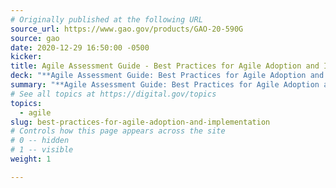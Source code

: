 ```yaml
---
# Originally published at the following URL
source_url: https://www.gao.gov/products/GAO-20-590G
source: gao
date: 2020-12-29 16:50:00 -0500
kicker: 
title: Agile Assessment Guide - Best Practices for Agile Adoption and Implementation
deck: "**Agile Assessment Guide: Best Practices for Agile Adoption and Implementation**&mdash;Agile is an approach to software development in which software is developed incrementally and is continuously evaluated for functionality, quality, and customer satisfaction. Agile can reduce the risks of funding a program that fails or produces outdated technology. This GAO guide released in September 2020 presents federal auditors and others with best practices to assess the adoption and use of Agile in federal agencies and elsewhere. It is available in two files: a 268-page PDF, and a 290-page PDF that is accessible."
summary: "**Agile Assessment Guide: Best Practices for Agile Adoption and Implementation**&mdash;Agile is an approach to software development in which software is developed incrementally and is continuously evaluated for functionality, quality, and customer satisfaction. Agile can reduce the risks of funding a program that fails or produces outdated technology. This GAO guide released in September 2020 presents federal auditors and others with best practices to assess the adoption and use of Agile in federal agencies and elsewhere. It is available in two files: a 268-page PDF, and a 290-page PDF that is accessible."
# See all topics at https://digital.gov/topics
topics:
  - agile
slug: best-practices-for-agile-adoption-and-implementation
# Controls how this page appears across the site
# 0 -- hidden
# 1 -- visible
weight: 1

---
```

